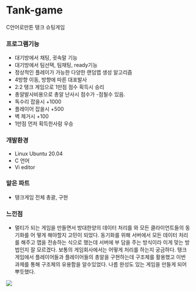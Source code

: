 # Tank-game
C언어로만튼 탱크 슈팅게임

### 프로그램기능
- 대기방에서 채팅, 귓속말 기능
- 대기방에서 팀선택, 팀채팅, ready기능
- 정상적인 플레이가 가능한 다양한 랜덤맵 생성 알고리즘
- 4방향 이동, 방향에 따른 대포발사
- 2:2 탱크 게임으로 1만점 점수 획득시 승리
- 총알발사비용으로 총알 난사시 점수가 -점될수 있음.
- 독수리 잡을시 +1000
- 플레이어 잡을시 +500
- 벽 제거시 +100
- 1만점 먼저 획득한사람 우승

### 개발환경 
- Linux Ubuntu 20.04
- C 언어
- Vi editor

### 맡은 파트
- 탱크게임 전체 총괄, 구현

### 느낀점 
- 멀티가 되는 게임을 만들면서 방대한양의 데이터 처리를 와 모든 클라이언트들의 동기화를 어
떻게 해야할지 고민이 되었다.
동기화를 위해 서버에서 모든 데이터 처리를 해주고 맵을 전송하는 식으로 했는데 서버에 부
담을 주는 방식이라 이게 맞는 방법인지 잘 모르겠다. 보통의 게임회사에서는 어떻게 처리를
하는지 궁금하다.
탱크게임에서 플레이어들과 플레이어들의 총알을 구현하는데 구조체를 활용했고 이번 과제를
통해 구조체의 유용함을 알수있었다.
나름 완성도 있는 게임을 만들게 되어 뿌듯했다.

<img src="https://user-images.githubusercontent.com/86215246/196715079-b3f35df6-d2a7-4521-87b1-8f4aafecaf75.mp4"/>
